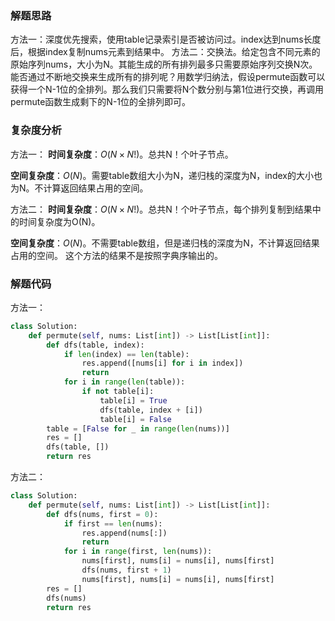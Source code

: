 ### 解题思路
方法一：深度优先搜索，使用table记录索引是否被访问过。index达到nums长度后，根据index复制nums元素到结果中。
方法二：交换法。给定包含不同元素的原始序列nums，大小为N。其能生成的所有排列最多只需要原始序列交换N次。能否通过不断地交换来生成所有的排列呢？用数学归纳法，假设permute函数可以获得一个N-1位的全排列。那么我们只需要将N个数分别与第1位进行交换，再调用permute函数生成剩下的N-1位的全排列即可。



### 复杂度分析
方法一：
**时间复杂度**：$O(N \times N!)$。总共N！个叶子节点。

**空间复杂度**：$O(N)$。需要table数组大小为N，递归栈的深度为N，index的大小也为N。不计算返回结果占用的空间。

方法二：
**时间复杂度**：$O(N \times N!)$。总共N！个叶子节点，每个排列复制到结果中的时间复杂度为O(N)。

**空间复杂度**：$O(N)$。不需要table数组，但是递归栈的深度为N，不计算返回结果占用的空间。
这个方法的结果不是按照字典序输出的。

### 解题代码
方法一：
```python
class Solution:
    def permute(self, nums: List[int]) -> List[List[int]]:
        def dfs(table, index):
            if len(index) == len(table):
                res.append([nums[i] for i in index])
                return
            for i in range(len(table)):
                if not table[i]:
                    table[i] = True
                    dfs(table, index + [i])
                    table[i] = False
        table = [False for _ in range(len(nums))]
        res = []
        dfs(table, [])
        return res
```
方法二：
```python
class Solution:
    def permute(self, nums: List[int]) -> List[List[int]]:
        def dfs(nums, first = 0):
            if first == len(nums):
                res.append(nums[:])
                return
            for i in range(first, len(nums)):
                nums[first], nums[i] = nums[i], nums[first]
                dfs(nums, first + 1)
                nums[first], nums[i] = nums[i], nums[first]
        res = []
        dfs(nums)
        return res
```